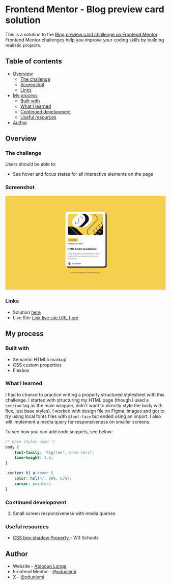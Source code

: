 # Frontend Mentor - Blog preview card solution

This is a solution to the [Blog preview card challenge on Frontend Mentor](https://www.frontendmentor.io/challenges/blog-preview-card-ckPaj01IcS). Frontend Mentor challenges help you improve your coding skills by building realistic projects. 

## Table of contents

- [Overview](#overview)
  - [The challenge](#the-challenge)
  - [Screenshot](#screenshot)
  - [Links](#links)
- [My process](#my-process)
  - [Built with](#built-with)
  - [What I learned](#what-i-learned)
  - [Continued development](#continued-development)
  - [Useful resources](#useful-resources)
- [Author](#author)

## Overview

### The challenge

Users should be able to:

- See hover and focus states for all interactive elements on the page

### Screenshot

![A screenshot of my solution](./assets/images/screenshot.png)

### Links

- Solution [here](https://github.com/odunlemi/preview-card)
- Live Site [Link live site URL here](https://your-live-site-url.com)

## My process

### Built with

- Semantic HTML5 markup
- CSS custom properties
- Flexbox
<!-- - Mobile-first workflow -->

### What I learned

I had to chance to practice writing a properly structured stylesheet with this challenge. I started with structuring my HTML page (though I used a `section` tag as the main wrapper, didn't want to directly style the body with flex, just base styles). I worked with design file on Figma, images and got to try using local fonts files with `@font-face` but ended using an import. I also will implement a media query for responsiveness on smaller screens.

To see how you can add code snippets, see below:

```css
/* Base styles used */
body {
    font-family: 'Figtree', sans-serif;
    line-height: 1.5;
}
```
```css
.content h1 a:hover {
    color: hsl(47, 88%, 63%);
    cursor: pointer;
}
```

### Continued development

1. Small screen responsiveness with media queries

### Useful resources

- [CSS box-shadow Property
](https://www.w3schools.com/cssref/css3_pr_box-shadow.php)- W3 Schools
<!-- - [CSS Media Queries Guide](https://css-tricks.com/a-complete-guide-to-css-media-queries/) by CSS-Tricks -->

## Author

- Website - [Abiodun Longe](https://www.your-site.com)
- Frontend Mentor - [@odunlemi](https://www.frontendmentor.io/profile/odunlemi)
- X - [@odunlemi](https://www.x.com/odunlemi)
